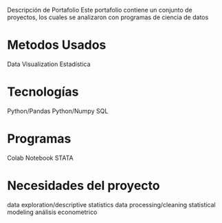 Descripción de Portafolio
Este portafolio contiene un conjunto de proyectos, los cuales se analizaron con programas de ciencia de datos

# Metodos Usados
Data Visualization
Estadística

# Tecnologías
Python/Pandas
Python/Numpy
SQL

# Programas
Colab Notebook
STATA

# Necesidades del proyecto
data exploration/descriptive statistics
data processing/cleaning
statistical modeling
análisis econometrico
